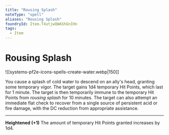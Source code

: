 ```yaml
---
title: "Rousing Splash"
noteType: "spell"
aliases: "Rousing Splash"
foundryId: Item.T4utjwQWAShGnIHn
tags:
  - Item
---
```


# Rousing Splash
![[systems-pf2e-icons-spells-create-water.webp|150]]

You cause a splash of cold water to descend on an ally's head, granting some temporary vigor. The target gains 1d4 temporary Hit Points, which last for 1 minute. The target is then temporarily immune to the temporary Hit Points from _rousing splash_ for 10 minutes. The target can also attempt an immediate flat check to recover from a single source of persistent acid or fire damage, with the DC reduction from appropriate assistance.

* * *

**Heightened (+1)** The amount of temporary Hit Points granted increases by 1d4.
